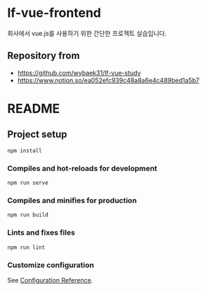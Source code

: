# lf-vue-frontend

회사에서 vue.js를 사용하기 위한 간단한 프로젝트 실습입니다.

## Repository from 
* https://github.com/wybaek31/lf-vue-study
* https://www.notion.so/ea052efc939c48a8a6e4c489bed1a5b7

# README

## Project setup
```
npm install
```

### Compiles and hot-reloads for development
```
npm run serve
```

### Compiles and minifies for production
```
npm run build
```

### Lints and fixes files
```
npm run lint
```

### Customize configuration
See [Configuration Reference](https://cli.vuejs.org/config/).
